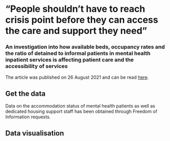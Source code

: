 # “People shouldn’t have to reach crisis point before they can access the care and support they need”
### An investigation into how available beds, occupancy rates and the ratio of detained to informal patients in mental health inpatient services is affecting patient care and the accessibility of services

The article was published on 26 August 2021 and can be read [here](). 

## Get the data

Data on the accommodation status of mental health patients as well as dedicated housing support staff has been obtained through Freedom of Information requests. 

## Data visualisation


